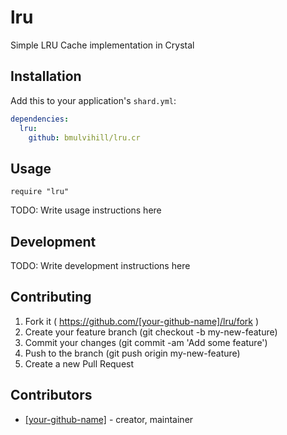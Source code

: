 # lru

Simple LRU Cache implementation in Crystal

## Installation

Add this to your application's `shard.yml`:

```yaml
dependencies:
  lru:
    github: bmulvihill/lru.cr
```

## Usage

```crystal
require "lru"
```

TODO: Write usage instructions here

## Development

TODO: Write development instructions here

## Contributing

1. Fork it ( https://github.com/[your-github-name]/lru/fork )
2. Create your feature branch (git checkout -b my-new-feature)
3. Commit your changes (git commit -am 'Add some feature')
4. Push to the branch (git push origin my-new-feature)
5. Create a new Pull Request

## Contributors

- [[your-github-name]](https://github.com/[your-github-name])  - creator, maintainer
